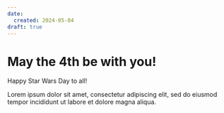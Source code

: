 ```yaml
---
date:
  created: 2024-05-04
draft: true
---
```


# May the 4th be with you!

Happy Star Wars Day to all!

<!-- more -->

Lorem ipsum dolor sit amet, consectetur adipiscing elit, sed do eiusmod
tempor incididunt ut labore et dolore magna aliqua.